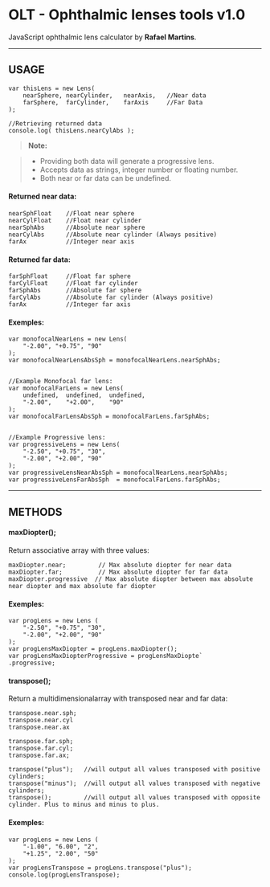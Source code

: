 OLT - Ophthalmic lenses tools v1.0
===================


JavaScript ophthalmic lens calculator by **Rafael Martins**.

----------


USAGE
-------------
```
var thisLens = new Lens(
	nearSphere, nearCylinder,   nearAxis,   //Near data
	farSphere,  farCylinder,    farAxis     //Far Data
);

//Retrieving returned data
console.log( thisLens.nearCylAbs );
```

> **Note:**

> - Providing both data will generate a progressive lens.
> - Accepts data as strings, integer number or floating number.
> - Both near or far data can be undefined.

#### Returned near data:
```
nearSphFloat    //Float near sphere
nearCylFloat    //Float near cylinder
nearSphAbs      //Absolute near sphere
nearCylAbs      //Absolute near cylinder (Always positive)
farAx           //Integer near axis
```

#### Returned  far data:
```
farSphFloat     //Float far sphere
farCylFloat     //Float far cylinder
farSphAbs       //Absolute far sphere
farCylAbs       //Absolute far cylinder (Always positive)      
farAx           //Integer far axis
```

#### Exemples:
```
var monofocalNearLens = new Lens(
	"-2.00", "+0.75", "90"
);
var monofocalNearLensAbsSph = monofocalNearLens.nearSphAbs;


//Example Monofocal far lens:
var monofocalFarLens = new Lens(
	undefined,  undefined,  undefined,
	"-2.00",    "+2.00",    "90"
);
var monofocalFarLensAbsSph = monofocalFarLens.farSphAbs;


//Example Progressive lens:
var progressiveLens = new Lens(
	"-2.50", "+0.75", "30",
	"-2.00", "+2.00", "90"
);
var progressiveLensNearAbsSph = monofocalNearLens.nearSphAbs;
var progressiveLensFarAbsSph  = monofocalFarLens.farSphAbs;
```

----------


METHODS
-------------------

#### maxDiopter();

Return associative array with three values:

```
maxDiopter.near;         // Max absolute diopter for near data
maxDiopter.far;          // Max absolute diopter for far data
maxDiopter.progressive  // Max absolute diopter between max absolute near diopter and max absolute far diopter
```

#### Exemples:
```
var progLens = new Lens (
	"-2.50", "+0.75", "30",
	"-2.00", "+2.00", "90"
);
var progLensMaxDiopter = progLens.maxDiopter();
var progLensMaxDiopterProgressive = progLensMaxDiopte`
.progressive;
```
#### transpose();

Return a multidimensionalarray with transposed near and far data:

```
transpose.near.sph;
transpose.near.cyl
transpose.near.ax

transpose.far.sph;
transpose.far.cyl;
transpose.far.ax;
```

```
transpose("plus");   //will output all values transposed with positive cylinders;
transpose("minus");  //will output all values transposed with negative cylinders;
transpose();         //will output all values transposed with opposite cylinder. Plus to minus and minus to plus.
```

#### Exemples:
```
var progLens = new Lens (
	"-1.00", "6.00", "2",
	"+1.25", "2.00", "50"
);
var progLensTranspose = progLens.transpose("plus");
console.log(progLensTranspose);
```